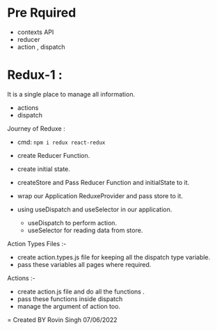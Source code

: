 # Pre Rquired

- contexts API
- reducer
- action , dispatch

# Redux-1 :

It is a single place to manage all information.

- actions
- dispatch

Journey of Reduxe :

- cmd: `npm i redux react-redux`
- create Reducer Function.
- create initial state.
- createStore and Pass Reducer Function and initialState to it.
- wrap our Application ReduxeProvider and pass store to it.
- using useDispatch and useSelector in our application.

  - useDispatch to perform action.
  - useSelector for reading data from store.

Action Types Files :-

- create action.types.js file for keeping all the dispatch type variable.
- pass these variables all pages where required.

Actions :-

- create action.js file and do all the functions .
- pass these functions inside dispatch
- manage the argument of action too.

= Created BY Rovin Singh 07/06/2022
